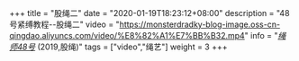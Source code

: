 +++
title = "股绳二"
date = "2020-01-19T18:23:12+08:00"
description = "48号紧缚教程--股绳二"
video = "https://monsterdradky-blog-image.oss-cn-qingdao.aliyuncs.com/video/%E8%82%A1%E7%BB%B32.mp4"
info = "[*绳师48号*](https://www.youtube.com/channel/UCrowlpIl7xV3mIvMK_SqWLg) (2019,股绳)"
tags = ["video","绳艺"]
weight = 3
+++
